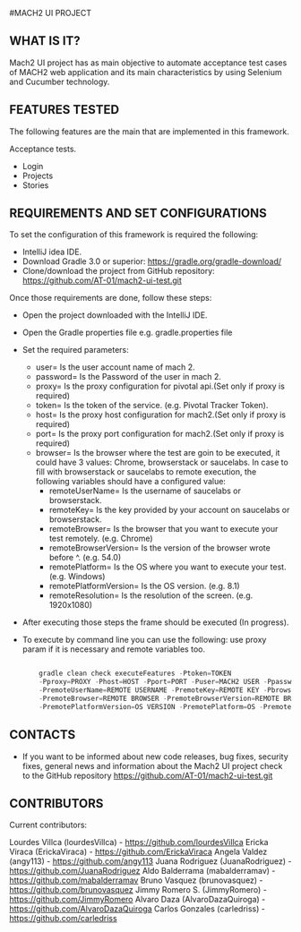 #MACH2 UI PROJECT

WHAT IS IT?
------------

Mach2 UI project has as main objective to automate acceptance test cases of MACH2 web application
and its main characteristics by using Selenium and Cucumber technology.

FEATURES TESTED
---------------

The following features are the main that are implemented in this framework.

   Acceptance tests.

   - Login
   - Projects
   - Stories

REQUIREMENTS AND SET CONFIGURATIONS
-----------------------------------

To set the configuration of this framework is required the following:

   - IntelliJ idea IDE.
   - Download Gradle 3.0 or superior: https://gradle.org/gradle-download/
   - Clone/download the project from GitHub repository: https://github.com/AT-01/mach2-ui-test.git

 Once those requirements are done, follow these steps:

   - Open the project downloaded with the IntelliJ IDE.
   - Open the Gradle properties file e.g. gradle.properties file
   - Set the required parameters:
       * user= Is the user account name of mach 2.
       * password= Is the Password of the user in mach 2.
       * proxy= Is the proxy configuration for pivotal api.(Set only if proxy is required)
       * token= Is the token of the service. (e.g. Pivotal Tracker Token).
       * host= Is the proxy host configuration for mach2.(Set only if proxy is required)
       * port= Is the proxy port configuration for mach2.(Set only if proxy is required)
       * browser= Is the browser where the test are goin to be executed, it could have 3 values: Chrome, browserstack or saucelabs.
          In case to fill with browserstack or saucelabs to remote execution, the following variables should have a configured value:
          - remoteUserName= Is the username of saucelabs or browserstack.
          - remoteKey= Is the key provided by your account on saucelabs or browserstack.
          - remoteBrowser= Is the browser that you want to execute your test remotely. (e.g. Chrome)
          - remoteBrowserVersion= Is the version of the browser wrote before ^. (e.g. 54.0)
          - remotePlatform= Is the OS where you want to execute your test. (e.g. Windows)
          - remotePlatformVersion= Is the OS version. (e.g. 8.1)
          - remoteResolution= Is the resolution of the screen. (e.g. 1920x1080)
   - After executing those steps the frame should be executed (In progress).
   - To execute by command line you can use the following: use proxy param if it is necessary and remote variables too.

       ```javascript

           gradle clean check executeFeatures -Ptoken=TOKEN
           -Pproxy=PROXY -Phost=HOST -Pport=PORT -Puser=MACH2 USER -Ppassword=MACH2 PASSWORD
           -PremoteUserName=REMOTE USERNAME -PremoteKey=REMOTE KEY -Pbrowser=BROWSER(COULD BE REMOTE AS BROWSERSTACK OR SAUCELABS)
           -PremoteBrowser=REMOTE BROWSER -PremoteBrowserVersion=REMOTE BROWSER VERSION
           -PremotePlatformVersion=OS VERSION -PremotePlatform=OS -PremoteResolution=RESOLUTION
       ```



CONTACTS
--------

   - If you want to be informed about new code releases, bug fixes,
     security fixes, general news and information about the Mach2 UI project
     check to the GitHub repository
     https://github.com/AT-01/mach2-ui-test.git

CONTRIBUTORS
------------

Current contributors:

   Lourdes Villca (lourdesVillca) - https://github.com/lourdesVillca
   Ericka Viraca (ErickaViraca) - https://github.com/ErickaViraca
   Angela Valdez (angy113) - https://github.com/angy113
   Juana Rodriguez (JuanaRodriguez) - https://github.com/JuanaRodriguez
   Aldo Balderrama (mabalderramav) - https://github.com/mabalderramav
   Bruno Vasquez (brunovasquez) - https://github.com/brunovasquez
   Jimmy Romero S. (JimmyRomero) - https://github.com/JimmyRomero
   Alvaro Daza (AlvaroDazaQuiroga) - https://github.com/AlvaroDazaQuiroga
   Carlos Gonzales (carledriss) - https://github.com/carledriss